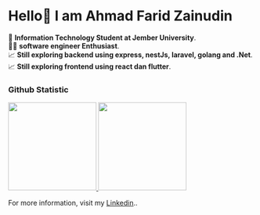 # Hello👋 I am Ahmad Farid Zainudin

🏫 **Information Technology Student at Jember University**.<br>
🧑‍💻 **software engineer Enthusiast**.<br>
📈 **Still exploring backend using express, nestJs, laravel, golang and .Net**.<br>
📈 **Still exploring frontend using react dan flutter**.<br>

### Github Statistic
<p align="left">
<a href="https://github.com/ahazain">
  <img height="180em" src="https://github-readme-stats-eight-theta.vercel.app/api?username=ahazain&show_icons=true&theme=algolia&include_all_commits=true&count_private=true"/>
  <img height="180em" src="https://github-readme-stats-eight-theta.vercel.app/api/top-langs/?username=ahazain&layout=compact&langs_count=8&theme=algolia"/>
</a>
</p>

For more information, visit my [Linkedin](https://www.linkedin.com/in/ahmad-farid-zainudin-aa5272256/)..

